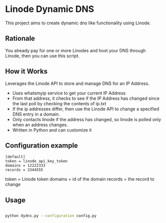 # Linode Dynamic DNS
This project aims to create dynamic dns like functionality using Linode.

## Rationale
You already pay for one or more Linodes and host your DNS through Linode, then you 
can use this script.

## How it Works
Leverages the Linode API to store and manage DNS for an IP Address.

- Uses whatsmyip service to get your current IP Address
- From that address, it checks to see if the IP Address has changed since the last poll by checking the contents of ip.txt
- If the ip addresses differ, then use the Linode API to change a specified DNS entry in a domain.  
- Only contacts linode if the address has changed, so linode is polled only when an address changes.
- Written in Python and can customize it

## Configuration example

```
[default]
token = linode_api_key_token
domains = 12222333
records = 3344555
```

token = Linode token
domains = id of the domain
records = the record to change

## Usage

```bash

python dydns.py --configuration config.py

```

